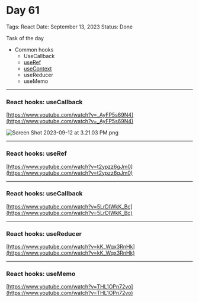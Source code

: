 # Day 61

Tags: React
Date: September 13, 2023
Status: Done

Task of the day

- Common hooks
    - UseCallback
    - [useRef](https://www.youtube.com/watch?v=t2ypzz6gJm0)
    - [useContext](https://www.youtube.com/watch?v=5LrDIWkK_Bc)
    - useReducer
    - useMemo

---

### React hooks: useCallback

[https://www.youtube.com/watch?v=_AyFP5s69N4](https://www.youtube.com/watch?v=_AyFP5s69N4)

![Screen Shot 2023-09-12 at 3.21.03 PM.png](Day%2061%2088e6808ae98d47f794162dc0906a29ea/Screen_Shot_2023-09-12_at_3.21.03_PM.png)

---

### React hooks: useRef

[https://www.youtube.com/watch?v=t2ypzz6gJm0](https://www.youtube.com/watch?v=t2ypzz6gJm0)

---

### React hooks: useCallback

[https://www.youtube.com/watch?v=5LrDIWkK_Bc](https://www.youtube.com/watch?v=5LrDIWkK_Bc)

---

### React hooks: useReducer

[https://www.youtube.com/watch?v=kK_Wqx3RnHk](https://www.youtube.com/watch?v=kK_Wqx3RnHk)

---

### React hooks: useMemo

[https://www.youtube.com/watch?v=THL1OPn72vo](https://www.youtube.com/watch?v=THL1OPn72vo)